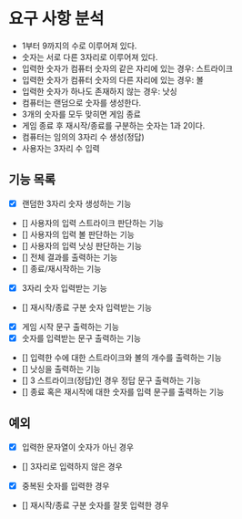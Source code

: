 # 요구 사항 분석
- 1부터 9까지의 수로 이루어져 있다.
- 숫자는 서로 다른 3자리로 이루어져 있다.
- 입력한 숫자가 컴퓨터 숫자의 같은 자리에 있는 경우: 스트라이크
- 입력한 숫자가 컴퓨터 숫자의 다른 자리에 있는 경우: 볼
- 입력한 숫자가 하나도 존재하지 않는 경우: 낫싱
- 컴퓨터는 랜덤으로 숫자를 생성한다.
- 3개의 숫자를 모두 맞히면 게임 종료
- 게임 종료 후 재시작/종료를 구분하는 숫자는 1과 2이다.
- 컴퓨터는 임의의 3자리 수 생성(정답)
- 사용자는 3자리 수 입력

## 기능 목록
- [x] 랜덤한 3자리 숫자 생성하는 기능
- [] 사용자의 입력 스트라이크 판단하는 기능
- [] 사용자의 입력 볼 판단하는 기능
- [] 사용자의 입력 낫싱 판단하는 기능
- [] 전체 결과를 출력하는 기능
- [] 종료/재시작하는 기능

- [x] 3자리 숫자 입력받는 기능
- [] 재시작/종료 구분 숫자 입력받는 기능

- [x] 게임 시작 문구 출력하는 기능
- [x] 숫자를 입력받는 문구 출력하는 기능
- [] 입력한 수에 대한 스트라이크와 볼의 개수를 출력하는 기능
- [] 낫싱을 출력하는 기능
- [] 3 스트라이크(정답)인 경우 정답 문구 출력하는 기능
- [] 종료 혹은 재시작에 대한 숫자를 입력 문구를 출력하는 기능

## 예외
- [x] 입력한 문자열이 숫자가 아닌 경우
- [] 3자리로 입력하지 않은 경우
- [x] 중복된 숫자를 입력한 경우
- [] 재시작/종료 구분 숫자를 잘못 입력한 경우